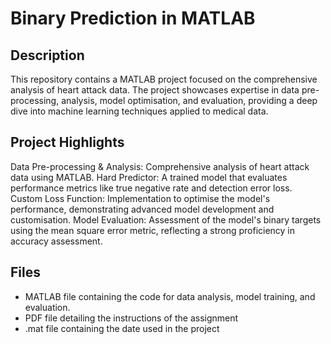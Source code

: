 # Binary Prediction in MATLAB
## Description
This repository contains a MATLAB project focused on the comprehensive analysis of heart attack data. The project showcases expertise in data pre-processing, analysis, model optimisation, and evaluation, providing a deep dive into machine learning techniques applied to medical data.

## Project Highlights
Data Pre-processing & Analysis: Comprehensive analysis of heart attack data using MATLAB.
Hard Predictor: A trained model that evaluates performance metrics like true negative rate and detection error loss.
Custom Loss Function: Implementation to optimise the model's performance, demonstrating advanced model development and customisation.
Model Evaluation: Assessment of the model's binary targets using the mean square error metric, reflecting a strong proficiency in accuracy assessment.

## Files
- MATLAB file containing the code for data analysis, model training, and evaluation.
- PDF file detailing the instructions of the assignment
- .mat file containing the date used in the project
